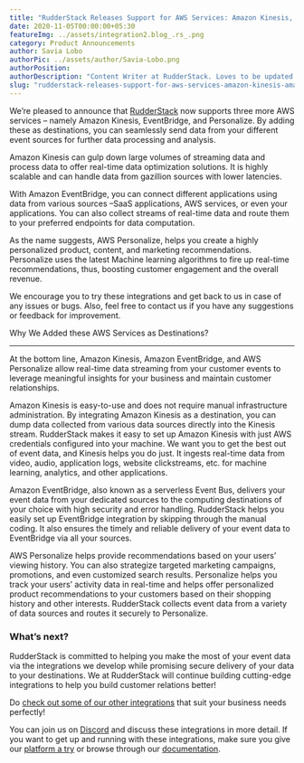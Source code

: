 ```yaml
---
title: "RudderStack Releases Support for AWS Services: Amazon Kinesis, Amazon EventBridge & AWS Personalize"
date: 2020-11-05T00:00:00+05:30
featureImg: ../assets/integration2.blog_.rs_.png
category: Product Announcements
author: Savia Lobo
authorPic: ../assets/author/Savia-Lobo.png
authorPosition: 
authorDescription: "Content Writer at RudderStack. Loves to be updated with the tech happenings around the globe. Loves singing and composing songs. Believes in putting the art in smart."
slug: "rudderstack-releases-support-for-aws-services-amazon-kinesis-amazon-eventbridge-aws-personalize"
---
```

We’re pleased to announce that [RudderStack](http://www.rudderstack.com/) now supports three more AWS services – namely Amazon Kinesis, EventBridge, and Personalize. By adding these as destinations, you can seamlessly send data from your different event sources for further data processing and analysis.

Amazon Kinesis can gulp down large volumes of streaming data and process data to offer real-time data optimization solutions. It is highly scalable and can handle data from gazillion sources with lower latencies.

With Amazon EventBridge, you can connect different applications using data from various sources –SaaS applications, AWS services, or even your applications. You can also collect streams of real-time data and route them to your preferred endpoints for data computation. 

As the name suggests, AWS Personalize, helps you create a highly personalized product, content, and marketing recommendations. Personalize uses the latest Machine learning algorithms to fire up real-time recommendations, thus, boosting customer engagement and the overall revenue.

We encourage you to try these integrations and get back to us in case of any issues or bugs. Also, feel free to contact us if you have any suggestions or feedback for improvement.  

Why We Added these AWS Services as Destinations?  

---------------------------------------------------

At the bottom line, Amazon Kinesis, Amazon EventBridge, and AWS Personalize allow real-time data streaming from your customer events to leverage meaningful insights for your business and maintain customer relationships.

Amazon Kinesis is easy-to-use and does not require manual infrastructure administration. By integrating Amazon Kinesis as a destination, you can dump data collected from various data sources directly into the Kinesis stream. RudderStack makes it easy to set up Amazon Kinesis with just AWS credentials configured into your machine. We want you to get the best out of event data, and Kinesis helps you do just. It ingests real-time data from video, audio, application logs, website clickstreams, etc. for machine learning, analytics, and other applications.

Amazon EventBridge, also known as a serverless Event Bus, delivers your event data from your dedicated sources to the computing destinations of your choice with high security and error handling. RudderStack helps you easily set up EventBridge integration by skipping through the manual coding. It also ensures the timely and reliable delivery of your event data to EventBridge via all your sources. 

AWS Personalize helps provide recommendations based on your users’ viewing history. You can also strategize targeted marketing campaigns, promotions, and even customized search results. Personalize helps you track your users’ activity data in real-time and helps offer personalized product recommendations to your customers based on their shopping history and other interests. RudderStack collects event data from a variety of data sources and routes it securely to Personalize.  

### **What’s next?**

RudderStack is committed to helping you make the most of your event data via the integrations we develop while promising secure delivery of your data to your destinations. We at RudderStack will continue building cutting-edge integrations to help you build customer relations better!

Do [check out some of our other integrations](https://rudderstack.com/blog/rudderstack-supports-email-marketing-platform-mailchimp/) that suit your business needs perfectly!

You can join us on [Discord](https://discordapp.com/invite/xNEdEGw) and discuss these integrations in more detail. If you want to get up and running with these integrations, make sure you give our [platform a try](https://app.rudderlabs.com/signup) or browse through our [documentation](https://docs.rudderstack.com/destinations).